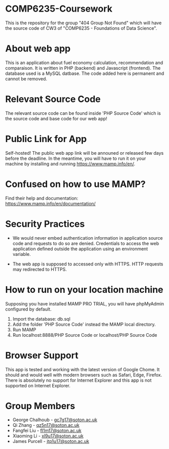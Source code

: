 # COMP6235-Coursework
This is the repository for the group "404 Group Not Found" which will have the source code of CW3 of "COMP6235 - Foundations of Data Science".

# About web app
This is an application about fuel economy calculation, recommendation and comparaison. It is written in PHP (backend) and Javascript (frontend). The database used is a MySQL datbase. The code added here is permanent and cannot be removed.

# Relevant Source Code
The relevant source code can be found inside 'PHP Source Code' which is the source code and base code for our web app! 

 
 # Public Link for App 
Self-hosted! The public web app link will be announed or released few days before the deadline. In the meantime, you will have to run it on your machine by installing and running https://www.mamp.info/en/. 

# Confused on how to use MAMP? 
Find their help and documentation: https://www.mamp.info/en/documentation/

# Security Practices
 - We would never embed authentication information in application source code and requests to do so are denied.  Credentials to access the web application defined outside the application using an environment variable.
 
 - The web app is supposed to accessed only with HTTPS. HTTP requests may redirected to HTTPS.

 # How to run on your location machine
 
 Supposing you have installed MAMP PRO TRIAL, you will have phpMyAdmin configured by default.  
 
 1. Import the database: db.sql 
 2. Add the folder 'PHP Source Code' instead the MAMP local directory.
 3. Run MAMP 
 4. Run localhost:8888/PHP Source Code or localhost/PHP Source Code 
 
 # Browser Support
 This app is tested and working with the latest version of Google Chome. It should and would well with modern browsers such as Safari, Edge, Firefox. There is absolutely no support for Internet Explorer and this app is not supported on Internet Explorer. 

# Group Members
 - George Chalhoub - gc7g17@soton.ac.uk 
 - Qi Zhang - qz5n17@soton.ac.uk
 - Fangfei Liu - fl1m17@soton.ac.uk
 - Xiaoming Li - xl9u17@soton.ac.uk
 - James Purcell - jtp1u17@soton.ac.uk 
 

